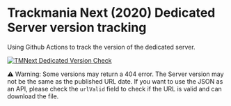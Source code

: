 # Trackmania Next (2020) Dedicated Server version tracking

Using Github Actions to track the version of the dedicated server.

[![TMNext Dedicated Version Check](https://github.com/GreepTheSheep/tmnext-dedicated-tracking/actions/workflows/check.yml/badge.svg)](https://github.com/GreepTheSheep/tmnext-dedicated-tracking/actions/workflows/check.yml)

⚠️ Warning: Some versions may return a 404 error. The Server version may not be the same as the published URL date.
If you want to use the JSON as an API, please check the `urlValid` field to check if the URL is valid and can download the file.
